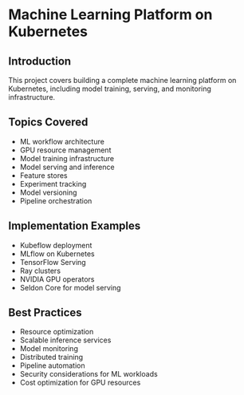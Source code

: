 # Machine Learning Platform on Kubernetes

## Introduction
This project covers building a complete machine learning platform on Kubernetes, including model training, serving, and monitoring infrastructure.

## Topics Covered
- ML workflow architecture
- GPU resource management
- Model training infrastructure
- Model serving and inference
- Feature stores
- Experiment tracking
- Model versioning
- Pipeline orchestration

## Implementation Examples
- Kubeflow deployment
- MLflow on Kubernetes
- TensorFlow Serving
- Ray clusters
- NVIDIA GPU operators
- Seldon Core for model serving

## Best Practices
- Resource optimization
- Scalable inference services
- Model monitoring
- Distributed training
- Pipeline automation
- Security considerations for ML workloads
- Cost optimization for GPU resources
